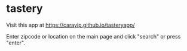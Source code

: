 # tastery
Visit this app at https://carayip.github.io/tasteryapp/

Enter zipcode or location on the main page and click "search" or press "enter".
